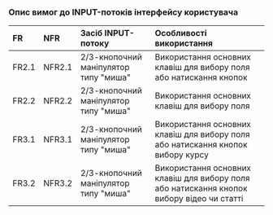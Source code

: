 ### Опис вимог до INPUT-потоків інтерфейсу користувача

| FR    |NFR     | Засіб INPUT-потоку | Особливості використання |
|:-     |:-      |:-                  |:-                        |
|FR2.1  |NFR2.1  |2/3-кнопочний маніпулятор типу "миша" |Використання основних клавіш для вибору поля або натискання кнопок|
|FR2.2  |NFR2.2  |2/3-кнопочний маніпулятор типу "миша" |Використання основних клавіш для вибору поля|
|FR3.1  |NFR3.1  |2/3-кнопочний маніпулятор типу "миша" |Використання основних клавіш для вибору поля або натискання кнопок вибору курсу|
|FR3.2  |NFR3.2  |2/3-кнопочний маніпулятор типу "миша" |Використання основних клавіш для вибору поля або натискання кнопок вибору відео чи статті|
